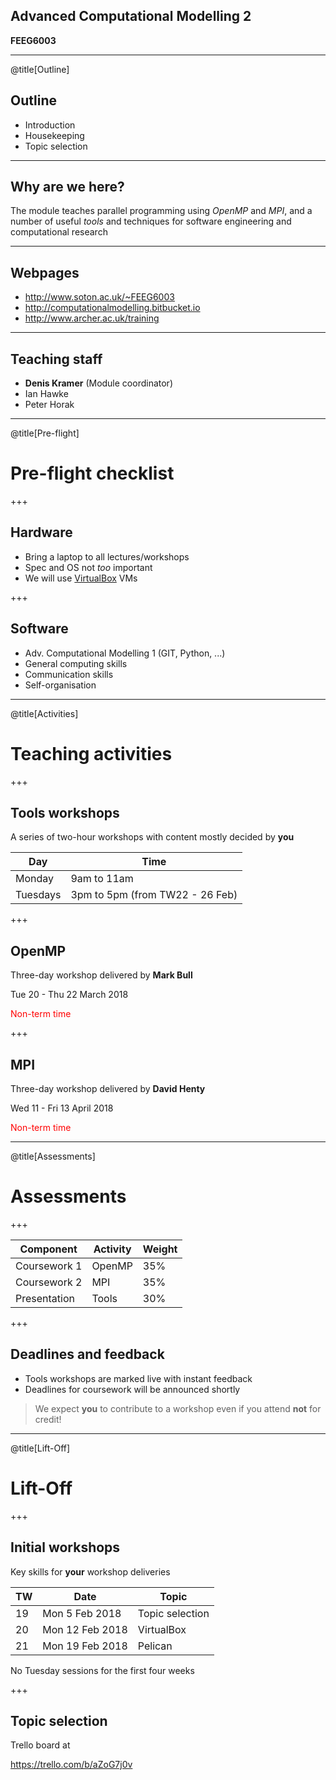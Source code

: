 ## Advanced Computational Modelling 2

**FEEG6003**

---
@title[Outline]

## Outline

- Introduction
- Housekeeping
- Topic selection

---

## Why are we here?

The module teaches parallel programming using *OpenMP* and *MPI*, and a number
of useful *tools* and techniques for software engineering and computational research

---

## Webpages

- http://www.soton.ac.uk/~FEEG6003
- http://computationalmodelling.bitbucket.io
- http://www.archer.ac.uk/training
---

## Teaching staff

- **Denis Kramer** (Module coordinator)
- Ian Hawke
- Peter Horak

---

@title[Pre-flight]

# Pre-flight checklist

+++

## Hardware

- Bring a laptop to all lectures/workshops
- Spec and OS not *too* important
- We will use [VirtualBox](http://www.virtualbox.org) VMs

+++

## Software

- Adv. Computational Modelling 1 (GIT, Python, ...)
- General computing skills
- Communication skills
- Self-organisation

---

@title[Activities]

# Teaching activities

+++

## Tools workshops

A series of two-hour workshops with content mostly decided by **you**

| Day      | Time                            |
| -------- | ------------------------------- |
| Monday   | 9am to 11am                     |
| Tuesdays | 3pm to 5pm (from TW22 - 26 Feb) |

+++

## OpenMP

Three-day workshop delivered by **Mark Bull**

Tue 20 - Thu 22 March 2018

<span style="color: red">Non-term time</span>

+++

## MPI

Three-day workshop delivered by **David Henty**

Wed 11 - Fri 13 April 2018

<span style="color: red">Non-term time</span>

---

@title[Assessments]

# Assessments

+++

| Component    | Activity | Weight |
| ------------ | -------- | ------ |
| Coursework 1 | OpenMP   | 35%    |
| Coursework 2 | MPI      | 35%    |
| Presentation | Tools    | 30%    |

+++

## Deadlines and feedback

- Tools workshops are marked live with instant feedback
- Deadlines for coursework will be announced shortly

> We expect **you** to contribute to a workshop even if you attend **not** for credit!

---

@title[Lift-Off]

# Lift-Off

+++

## Initial workshops

Key skills for **your** workshop deliveries

| TW  | Date            | Topic           |
| --- | --------------- | --------------- |
| 19  | Mon 5 Feb 2018  | Topic selection |
| 20  | Mon 12 Feb 2018 | VirtualBox      |
| 21  | Mon 19 Feb 2018 | Pelican         |

No Tuesday sessions for the first four weeks

+++

## Topic selection

Trello board at

https://trello.com/b/aZoG7j0v
